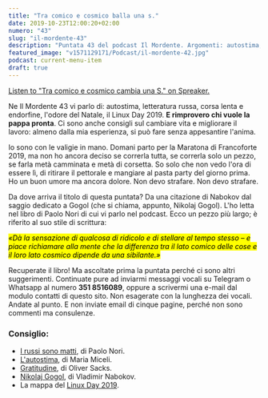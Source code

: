 ```yaml
---
title: "Tra comico e cosmico balla una s."
date: 2019-10-23T12:00:20+02:00
numero: "43"
slug: "il-mordente-43"
description: "Puntata 43 del podcast Il Mordente. Argomenti: autostima, letteratura russa, corsa lenta e endorfine, l'odore del Natale, chi vuole la pappa pronta. E ci sono consigli su cambiare vita e lavoro. Autore: Riccardo Palombo"
featured_image: "v1571129171/Podcast/il-mordente-42.jpg"
podcast: current-menu-item
draft: true
---
```


<a class="spreaker-player" href="https://www.spreaker.com/episode/19665407" data-resource="episode_id=19665407" data-width="100%" data-height="200px" data-theme="light" data-playlist="false" data-playlist-continuous="false" data-autoplay="false" data-live-autoplay="false" data-chapters-image="true" data-episode-image-position="right" data-hide-logo="false" data-hide-likes="false" data-hide-comments="false" data-hide-sharing="false" data-hide-download="true">Listen to "Tra comico e cosmico cambia una S." on Spreaker.</a>

Ne Il Mordente 43 vi parlo di: autostima, letteratura russa, corsa lenta e endorfine, l'odore del Natale, il Linux Day 2019. <strong>E rimprovero chi vuole la pappa pronta</strong>. Ci sono anche consigli sul cambiare vita e migliorare il lavoro: almeno dalla mia esperienza, si può fare senza appesantire l'anima. 

Io sono con le valigie in mano. Domani parto per la Maratona di Francoforte 2019, ma non ho ancora deciso se correrla tutta, se correrla solo un pezzo, se farla metà camminata e metà di corsetta. So solo che non vedo l'ora di essere lì, di ritirare il pettorale e mangiare al pasta party del giorno prima. Ho un buon umore ma ancora dolore. Non devo strafare. Non devo strafare.

Da dove arriva il titolo di questa puntata? Da una citazione di Nabokov dal saggio dedicato a Gogol (che si chiama, appunto, Nikolaj Gogol). L'ho letta nel libro di Paolo Nori di cui vi parlo nel podcast. Ecco un pezzo più largo; è riferito al suo stile di scrittura:

<mark>_«Dà la sensazione di qualcosa di ridicolo e di stellare al tempo stesso – e piace richiamare alla mente che la differenza tra il lato comico delle cose e il loro lato cosmico dipende da una sibilante.»_</mark>

Recuperate il libro! Ma ascoltate prima la puntata perché ci sono altri suggerimenti. Continuate pure ad inviarmi messaggi vocali su Telegram o Whatsapp al numero <strong>351 8516089</strong>, oppure a scrivermi una e-mail dal modulo contatti di questo sito. Non esagerate con la lunghezza dei vocali. Andate al punto. E non inviate email di cinque pagine, perché non sono commenti ma consulenze.

### Consiglio:
<ul>
<li><a href="https://amzn.to/2pKlOX8" target="_blank" rel="nofollow" title="Vedi il libro I russi sono matti. Corso sintetico di letteratura russa 1820-1991">I russi sono matti</a>, di Paolo Nori.</li>
<li><a class="text-info" href="https://amzn.to/2nYKvhO" target="_blank" rel="nofollow" title="Vedi il libro L'autostima. Alta o bassa, stabile o fluttuante, autentica o illusoria">L'autostima</a>, di Maria Miceli.</li>
<li><a href="https://amzn.to/33OYfLm" target="_blank" rel="nofollow" title="Vedi il libro Gratitudine">Gratitudine</a>, di Oliver Sacks.</li>
<li><a href="https://amzn.to/2qGy0bP" target="_blank" rel="nofollow" title="Vedi il libro Nikolaj Gogol">Nikolaj Gogol</a>, di Vladimir Nabokov.</li>
<li>La mappa del <a href="https://www.linuxday.it/2019/P" target="_blank" rel="nofollow" title="Vedi il sito Linux Day 2019">Linux Day 2019</a>.</li>
</ul>

